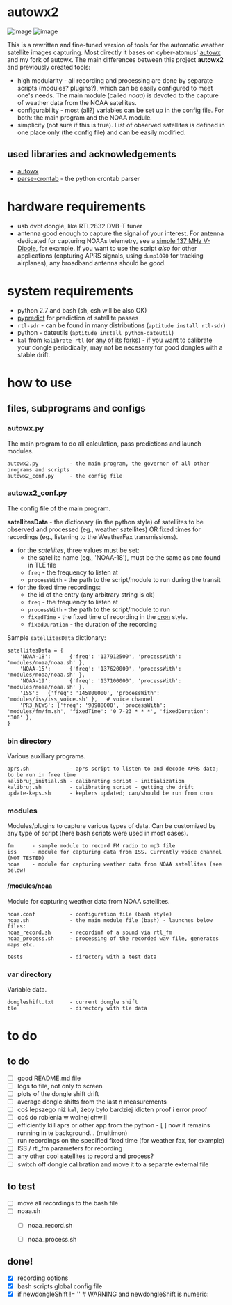 # autowx2

![image](docs/NOAA19-HVCT.jpg) ![image](docs/NOAA19-therm.jpg) 

This is a rewritten and fine-tuned version of tools for the automatic weather satellite images capturing. Most directly it bases on cyber-atomus' [autowx](https://github.com/cyber-atomus/autowx) and my fork of autowx. The main differences between this project **autowx2** and previously created tools:
- high modularity - all recording and processing are done by separate scripts (modules? plugins?), which can be easily configured to meet one's needs. The main module (called *noaa*) is devoted to the capture of weather data from the NOAA satellites.
- configurability - most (all?) variables can be set up in the config file. For both: the main program and the NOAA module.
- simplicity (not sure if this is true). List of observed satellites is defined in one place only (the config file) and can be easily modified.

## used libraries and acknowledgements

- [autowx](https://github.com/cyber-atomus/autowx)
- [parse-crontab](https://github.com/josiahcarlson/parse-crontab) - the python crontab parser

# hardware requirements

- usb dvbt dongle, like RTL2832 DVB-T tuner
- antenna good enough to capture the signal of your interest. For antenna dedicated for capturing NOAAs telemetry, see a [simple 137 MHz V-Dipole](https://www.rtl-sdr.com/simple-noaameteor-weather-satellite-antenna-137-mhz-v-dipole/), for example. If you want to use the script _also_ for other applications (capturing APRS signals, using `dump1090` for tracking airplanes), any broadband antenna should be good.

# system requirements

- python 2.7 and bash (sh, csh will be also OK)
- [pypredict](https://github.com/nsat/pypredict) for prediction of satellite passes
- `rtl-sdr` - can be found in many distributions (`aptitude install rtl-sdr`)
- python - dateutils (`aptitude install python-dateutil`)
- `kal` from `kalibrate-rtl` (or [any of its forks](https://github.com/steve-m/kalibrate-rtl/network)) - if you want to calibrate your dongle periodically; may not be necesarry for good dongles with a stable drift.

# how to use

## files, subprograms and configs

### autowx.py

The main program to do all calculation, pass predictions and launch modules.

```
autowx2.py          - the main program, the governor of all other programs and scripts
autowx2_conf.py     - the config file
```

### autowx2_conf.py

The config file of the main program.

**satellitesData** - the dictionary (in the python style) of satellites to be observed and processed (eg., weather satellites) OR fixed times for recordings (eg., listening to the WeatherFax transmissions).
- for the *satellites*, three values must be set:
  - the satellite name (eg., 'NOAA-18'), must be the same as one found in TLE file
  - `freq` - the frequency to listen at
  - `processWith` - the path to the script/module to run during the transit
- for the fixed time recordings:
  - the id of the entry (any arbitrary string is ok)
  - `freq` - the frequency to listen at
  - `processWith` - the path to the script/module to run
  - `fixedTime` - the fixed time of recording in the [cron](https://en.wikipedia.org/wiki/Cron#Overview) style.
  - `fixedDuration` - the duration of the recording


Sample `satellitesData` dictionary:

```
satellitesData = {
    'NOAA-18':      {'freq': '137912500', 'processWith': 'modules/noaa/noaa.sh' },
    'NOAA-15':      {'freq': '137620000', 'processWith': 'modules/noaa/noaa.sh' },
    'NOAA-19':      {'freq': '137100000', 'processWith': 'modules/noaa/noaa.sh' },
    'ISS':   {'freq': '145800000', 'processWith': 'modules/iss/iss_voice.sh' },   # voice channel
    'PR3_NEWS': {'freq': '98988000', 'processWith': 'modules/fm/fm.sh', 'fixedTime': '0 7-23 * * *', 'fixedDuration': '300' },
}
```


### bin directory

Various auxiliary programs.

```
aprs.sh             - aprs script to listen to and decode APRS data; to be run in free time
kalibruj_initial.sh - calibrating script - initialization
kalibruj.sh         - calibrating script - getting the drift
update-keps.sh      - keplers updated; can/should be run from cron
```

### modules

Modules/plugins to capture various types of data. Can be customized by any type of script (here bash scripts were used in most cases).

```
fm      - sample module to record FM radio to mp3 file
iss     - module for capturing data from ISS. Currently voice channel (NOT TESTED)
noaa    - module for capturing weather data from NOAA satellites (see below)
```

#### /modules/noaa

Module for capturing weather data from NOAA satellites.

```
noaa.conf           - configuration file (bash style)
noaa.sh             - the main module file (bash) - launches below files:
noaa_record.sh      - recordinf of a sound via rtl_fm
noaa_process.sh     - processing of the recorded wav file, generates maps etc.

tests               - directory with a test data
```

### var directory

Variable data.

```
dongleshift.txt     - current dongle shift
tle                 - directory with tle data
```

# to do

## to do

- [ ] good README.md file
- [ ] logs to file, not only to screen
- [ ] plots of the dongle shift drift
- [ ] average dongle shifts from the last n measurements 
- [ ] coś lepszego niż `kal`, żeby było bardziej idioten proof i error proof
- [ ] coś do robienia w wolnej chwili
- [ ] efficiently kill aprs or other app from the python - [ ] now it remains running in te background... (multimon)
- [ ] run recordings on the specified fixed time (for weather fax, for example)
- [ ] ISS / rtl_fm parameters for recording
- [ ] any other cool satellites to record and process?
- [ ] switch off dongle calibration and move it to a separate external file

## to test

- [ ] move all recordings to the bash file
- [ ] noaa.sh
  - [ ] noaa_record.sh
  - [ ] noaa_process.sh
  

## done!

- [x] recording options
- [x] bash scripts global config file
- [x] if newdongleShift != '' # WARNING and newdongleShift is numeric:
